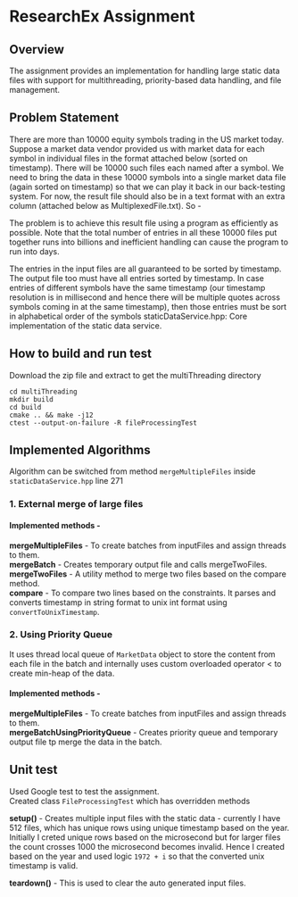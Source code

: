 # ResearchEx Assignment

## Overview

The assignment provides an implementation for handling large static data files with support for multithreading, priority-based data handling, and file management.

## Problem Statement

There are more than 10000 equity symbols trading in the US market today. Suppose a market data vendor provided us with market data for each symbol in individual files in the format attached below (sorted on timestamp). There will be 10000 such files each named after a symbol. We need to bring the data in these 10000 symbols into a single market data file (again sorted on timestamp) so that we can play it back in our back-testing system. For now, the result file should also be in a text format with an extra column (attached below as MultiplexedFile.txt). So -  

The problem is to achieve this result file using a program as efficiently as possible. Note that the total number of entries in all these 10000 files put together runs into billions and inefficient handling can cause the program to run into days.  

The entries in the input files are all guaranteed to be sorted by timestamp. The output file too must have all entries sorted by timestamp. In case entries of different symbols have the same timestamp (our timestamp resolution is in millisecond and hence there will be multiple quotes across symbols coming in at the same timestamp), then those entries must be sort in alphabetical order of the symbols
staticDataService.hpp: Core implementation of the static data service.

## How to build and run test

Download the zip file and extract to get the multiThreading directory

```
cd multiThreading
mkdir build
cd build
cmake .. && make -j12
ctest --output-on-failure -R fileProcessingTest
```

## Implemented Algorithms 

Algorithm can be switched from method `mergeMultipleFiles` inside `staticDataService.hpp` line 271

### 1. External merge of large files

#### Implemented methods -

**mergeMultipleFiles** - To create batches from inputFiles and assign threads to them.  
**mergeBatch** - Creates temporary output file and calls mergeTwoFiles.  
**mergeTwoFiles** - A utility method to merge two files based on the compare method.  
**compare** - To compare two lines based on the constraints. It parses and converts timestamp in string format to unix int format using `convertToUnixTimestamp`.

### 2. Using Priority Queue

It uses thread local queue of `MarketData` object to store the content from each file in the batch and internally uses custom overloaded operator <  to create min-heap of the data.

#### Implemented methods -

**mergeMultipleFiles** - To create batches from inputFiles and assign threads to them.  
**mergeBatchUsingPriorityQueue** - Creates priority queue and temporary output file tp merge the data in the batch.  

## Unit test
Used Google test to test the assignment.  
Created class `FileProcessingTest` which has overridden methods  

**setup()**  - Creates multiple input files with the static data - currently I have 512 files, which has unique rows using unique timestamp based on the year.
 Initially I creted unique rows based on the microsecond but for larger files the count crosses 1000 the microsecond becomes invalid.
 Hence I created based on the year and used logic `1972 + i` so that the converted unix timestamp is valid.  

**teardown()** - This is used to clear the auto generated input files.
